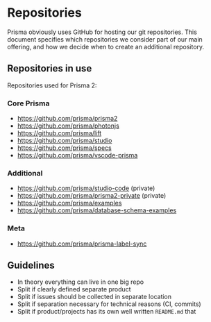 # Repositories

Prisma obviously uses GitHub for hosting our git repositories. This document specifies which repositories we consider part of our main offering, and how we decide when to create an additional repository.

## Repositories in use

Repositories used for Prisma 2:

### Core Prisma

- https://github.com/prisma/prisma2
- https://github.com/prisma/photonjs
- https://github.com/prisma/lift
- https://github.com/prisma/studio
- https://github.com/prisma/specs
- https://github.com/prisma/vscode-prisma

### Additional

- https://github.com/prisma/studio-code (private)
- https://github.com/prisma/prisma2-private (private)
- https://github.com/prisma/examples
- https://github.com/prisma/database-schema-examples

### Meta

- https://github.com/prisma/prisma-label-sync

## Guidelines

- In theory everything can live in one big repo
- Split if clearly defined separate product
- Split if issues should be collected in separate location
- Split if separation necessary for technical reasons (CI, commits)
- Split if product/projects has its own well written `README.md` that 

